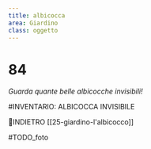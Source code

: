 ```yaml
---
title: albicocca
area: Giardino
class: oggetto
---
```

# 84
_Guarda quante belle albicocche invisibili!_

#INVENTARIO: ALBICOCCA INVISIBILE

👣INDIETRO [[25-giardino-l'albicocco]]

#TODO_foto 